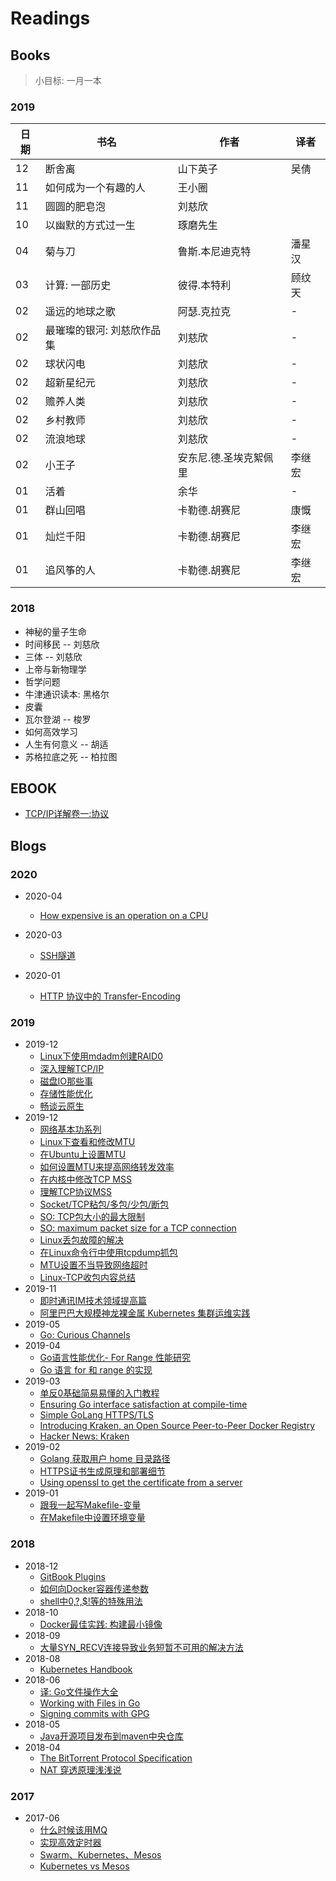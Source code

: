# Readings

## Books

> 小目标: 一月一本

### 2019

日期 | 书名 | 作者 | 译者
---- | ---- | ---- | ----
12 | 断舍离 | 山下英子 | 吴倩
11 | 如何成为一个有趣的人 | 王小圈 |
11 | 圆圆的肥皂泡 | 刘慈欣 |
10 | 以幽默的方式过一生 | 琢磨先生 |
04 | 菊与刀 | 鲁斯.本尼迪克特 | 潘星汉
03 | 计算: 一部历史 | 彼得.本特利 | 顾纹天
02 | 遥远的地球之歌 | 阿瑟.克拉克 | -
02 | 最璀璨的银河: 刘慈欣作品集 | 刘慈欣 | -
02 | 球状闪电 | 刘慈欣 | -
02 | 超新星纪元 | 刘慈欣 | -
02 | 赡养人类 | 刘慈欣 | -
02 | 乡村教师 | 刘慈欣 | -
02 | 流浪地球 | 刘慈欣 | -
02 | 小王子 | 安东尼.德.圣埃克絮佩里 | 李继宏
01 | 活着 | 余华 | -
01 | 群山回唱 | 卡勒德.胡赛尼 | 康慨
01 | 灿烂千阳 | 卡勒德.胡赛尼 | 李继宏
01 | 追风筝的人 | 卡勒德.胡赛尼 | 李继宏

### 2018

* 神秘的量子生命
* 时间移民 -- 刘慈欣
* 三体 -- 刘慈欣
* 上帝与新物理学
* 哲学问题
* 牛津通识读本: 黑格尔
* 皮囊
* 瓦尔登湖 -- 梭罗
* 如何高效学习
* 人生有何意义 -- 胡适
* 苏格拉底之死 -- 柏拉图

## EBOOK

* [TCP/IP详解卷一:协议](http://www.52im.net/topic-tcpipvol1.html)

## Blogs

### 2020
* 2020-04
    * [How expensive is an operation on a CPU](https://streamhpc.com/blog/2012-07-16/how-expensive-is-an-operation-on-a-cpu/)

* 2020-03
    * [SSH隧道](https://www.zsythink.net/archives/2450)

* 2020-01
    * [HTTP 协议中的 Transfer-Encoding](https://imququ.com/post/transfer-encoding-header-in-http.html#toc-2)

### 2019
* 2019-12
    * [Linux下使用mdadm创建RAID0](https://linux.cn/article-6087-1.html)
    * [深入理解TCP/IP](http://www.52im.net/thread-513-1-1.html)
    * [磁盘IO那些事](https://tech.meituan.com/2017/05/19/about-desk-io.html)
    * [存储性能优化](https://www.cnblogs.com/yangmingxianshen/p/8197701.html)
    * [畅谈云原生](https://skyao.io/talk/201902-cloudnative-freely-talk2/)
* 2019-12
    * [网络基本功系列](https://wizardforcel.gitbooks.io/network-basic/index.html)
    * [Linux下查看和修改MTU](https://www.cnblogs.com/wjoyxt/p/6873714.html)
    * [在Ubuntu上设置MTU](https://weiyangbo.gitee.io/2019/11/14/MTU-reset/)
    * [如何设置MTU来提高网络转发效率](https://blog.yumc.pw/posts/Get-And-Set-MTU/)
    * [在内核中修改TCP MSS](https://blog.csdn.net/force_eagle/article/details/4592271)
    * [理解TCP协议MSS](https://blog.csdn.net/huangyimo/article/details/78064990)
    * [Socket/TCP粘包/多包/少包/断包](https://www.cnblogs.com/Jeely/p/10983885.html)
    * [SO: TCP包大小的最大限制](https://superuser.com/questions/1341012/practical-vs-theoretical-max-limit-of-tcp-packet-size/1341026#1341026)
    * [SO: maximum packet size for a TCP connection](https://stackoverflow.com/a/3074427/7830306)
    * [Linux丢包故障的解决](https://jermine.vdo.pub/linux/linux服务器丢包故障的解决/)
    * [在Linux命令行中使用tcpdump抓包](https://linux.cn/article-10191-1.html)
    * [MTU设置不当导致网络超时](https://www.bo56.com/一次由于mtu设置不当导致的网络访问超时/)
    * [Linux-TCP收包内容总结](https://zhuanlan.zhihu.com/p/52397230)
* 2019-11
    * [即时通讯IM技术领域提高篇](https://juejin.im/post/5a694f9a6fb9a01cb3165dad)
    * [阿里巴巴大规模神龙裸金属 Kubernetes 集群运维实践](https://mp.weixin.qq.com/s/FHySuh_OExHi5aX9g4Goeg)
* 2019-05
    * [Go: Curious Channels](https://dave.cheney.net/2013/04/30/curious-channels)
* 2019-04
    * [Go语言性能优化- For Range 性能研究](https://www.flysnow.org/2018/10/20/golang-for-range-slice-map.html)
    * [Go 语言 for 和 range 的实现](https://draveness.me/golang-for-range)
* 2019-03
    * [单反0基础简易易懂的入门教程](https://zhuanlan.zhihu.com/p/35869230)
    * [Ensuring Go interface satisfaction at compile-time](https://medium.com/stupid-gopher-tricks/ensuring-go-interface-satisfaction-at-compile-time-1ed158e8fa17)
    * [Simple GoLang HTTPS/TLS](https://gist.github.com/denji/12b3a568f092ab951456)
    * [Introducing Kraken, an Open Source Peer-to-Peer Docker Registry](https://eng.uber.com/introducing-kraken/)
    * [Hacker News: Kraken](https://news.ycombinator.com/item?id=19312028)
* 2019-02
    * [Golang 获取用户 home 目录路径](https://88250.b3log.org/golang-get-user-home-dir)
    * [HTTPS证书生成原理和部署细节](https://www.barretlee.com/blog/2015/10/05/how-to-build-a-https-server/)
    * [Using openssl to get the certificate from a server](https://stackoverflow.com/questions/7885785/using-openssl-to-get-the-certificate-from-a-server)
* 2019-01
    * [跟我一起写Makefile-变量](https://blog.csdn.net/u012421852/article/details/52138924)
    * [在Makefile中设置环境变量](https://segmentfault.com/a/1190000008535305)

### 2018

* 2018-12
    * [GitBook Plugins](https://gitbook.zhangjikai.com/plugins.html)
    * [如何向Docker容器传递参数](https://yanbin.blog/pass-arguments-to-docker-container/#more-8608)
    * [shell中$0,$?,$!等的特殊用法](https://blog.csdn.net/wzygis/article/details/17792403)
* 2018-10
    * [Docker最佳实践: 构建最小镜像](https://zhuanlan.zhihu.com/p/38552260)
* 2018-09
    * [大量SYN_RECV连接导致业务短暂不可用的解决方法](http://blog.51cto.com/kc1985/771976)
* 2018-08
    * [Kubernetes Handbook](https://jimmysong.io/kubernetes-handbook/)
* 2018-06
    * [译: Go文件操作大全](http://colobu.com/2016/10/12/go-file-operations)
    * [Working with Files in Go](https://www.devdungeon.com/content/working-files-go#write_bytes)
    * [Signing commits with GPG](https://help.github.com/articles/signing-commits-with-gpg/)
* 2018-05
    * [Java开源项目发布到maven中央仓库](https://blog.csdn.net/shelldon/article/details/54291474)
* 2018-04
    * [The BitTorrent Protocol Specification](http://www.bittorrent.org/beps/bep_0003.html)
    * [NAT 穿透原理浅浅说](https://cloud.tencent.com/developer/article/1005974)

### 2017

* 2017-06
	* [什么时候该用MQ](https://mp.weixin.qq.com/s?__biz=MjM5ODYxMDA5OQ==&mid=2651960012&idx=1&sn=c6af5c79ecead98daa4d742e5ad20ce5&chksm=bd2d07108a5a8e0624ae6ad95001c4efe09d7ba695f2ddb672064805d771f3f84bee8123b8a6&scene=21#wechat_redirect)
	* [实现高效定时器](https://mp.weixin.qq.com/s?__biz=MjM5ODYxMDA5OQ==&mid=2651959957&idx=1&sn=a82bb7e8203b20b2a0cb5fc95b7936a5&chksm=bd2d07498a5a8e5f9f8e7b5aeaa5bd8585a0ee4bf470956e7fd0a2b36d132eb46553265f4eaf&scene=21#wechat_redirect)
	* [Swarm、Kubernetes、Mesos](http://dockone.io/article/1138)
	* [Kubernetes vs Mesos](https://platform9.com/blog/compare-kubernetes-vs-mesos/)
